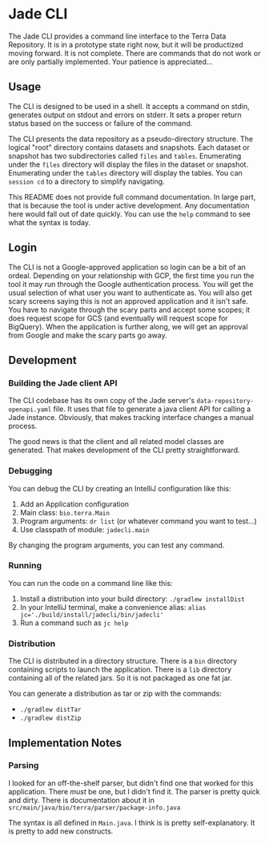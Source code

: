 # Jade CLI

The Jade CLI provides a command line interface to the Terra Data Repository.
It is in a prototype state right now, but it will be productized moving forward.
It is not complete. There are commands that do not work or are only partially
implemented. Your patience is appreciated...

## Usage
The CLI is designed to be used in a shell. It accepts a command on stdin, generates
output on stdout and errors on stderr. It sets a proper return status based on the
success or failure of the command.

The CLI presents the data repository as a pseudo-directory structure. The logical "root"
directory contains datasets and snapshots. Each dataset or snapshot has two subdirectories
called `files` and `tables`. Enumerating under the `files` directory will display the
files in the dataset or snapshot. Enumerating under the `tables` directory will display
the tables. You can `session cd` to a directory to simplify navigating.

This README does not provide full command documentation. In large part, that is because
the tool is under active development. Any documentation here would fall out of date
quickly. You can use the `help` command to see what the syntax is today.

## Login
The CLI is not a Google-approved application so login can be a bit of an ordeal. 
Depending on your relationship with GCP, the first time you run the tool it may run through the Google
authentication process. You will get the usual selection of what user you want to authenticate as. You
will also get scary screens saying this is not an approved application and it isn't safe. You have to
navigate through the scary parts and accept some scopes; it does request scope for GCS (and eventually
 will request scope for BigQuery). When the application is further along, we will
get an approval from Google and make the scary parts go away.

## Development

### Building the Jade client API
The CLI codebase has its own copy of the Jade server's `data-repository-openapi.yaml` file.
It uses that file to generate a java client API for calling a Jade instance. Obviously, that
makes tracking interface changes a manual process.

The good news is that the client and all related model classes are generated. That makes
development of the CLI pretty straightforward.

### Debugging
You can debug the CLI by creating an IntelliJ configuration like this:
1. Add an Application configuration
2. Main class: `bio.terra.Main`
3. Program arguments: `dr list` (or whatever command you want to test...)
4. Use classpath of module: `jadecli.main`

By changing the program arguments, you can test any command.

### Running
You can run the code on a command line like this:
1. Install a distribution into your build directory: `./gradlew installDist`
2. In your IntelliJ terminal, make a convenience alias: `alias jc='./build/install/jadecli/bin/jadecli'`
3. Run a command such as `jc help`

### Distribution
The CLI is distributed in a directory structure. There is a `bin` directory containing scripts to
launch the application. There is a `lib` directory containing all of the related jars. So it is
not packaged as one fat jar.

You can generate a distribution as tar or zip with the commands:
* `./gradlew distTar`
* `./gradlew distZip`

## Implementation Notes

### Parsing
I looked for an off-the-shelf parser, but didn't find one that worked for this application.
There *must* be one, but I didn't find it. The parser is pretty quick and dirty. There is
documentation about it in `src/main/java/bio/terra/parser/package-info.java`

The syntax is all defined in `Main.java`. I think is is pretty self-explanatory. It is pretty
to add new constructs.




